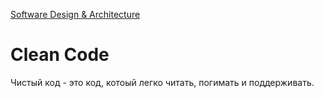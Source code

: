 [Software Design & Architecture](/docs/SoftwareDesign&Architecture/SoftwareDesign&Architecture.md)

# Clean Code

Чистый код - это код, котоый легко читать, погимать  и поддерживать.

